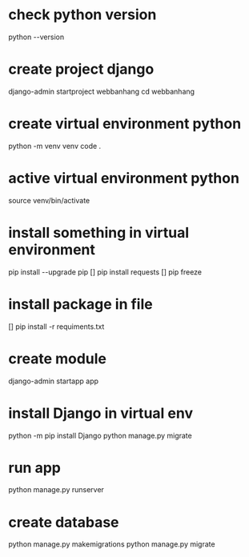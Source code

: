 # check python version
python --version
# create project django
django-admin startproject webbanhang
cd webbanhang
# create virtual environment python
python -m venv venv
code .
# active virtual environment python
source venv/bin/activate
# install something in virtual environment
pip install --upgrade pip
[] pip install  requests
[] pip freeze
# install package in file
[] pip install -r requiments.txt
# create module 
django-admin startapp app
# install Django in virtual env
python -m pip install Django
python manage.py migrate
# run app
python manage.py runserver
# create database
python manage.py makemigrations
python manage.py migrate